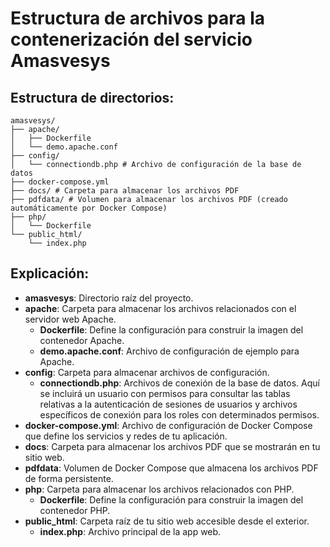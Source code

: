 # Estructura de archivos para la contenerización del servicio Amasvesys

## Estructura de directorios:

```plaintext
amasvesys/
├── apache/
│   ├── Dockerfile
│   └── demo.apache.conf
├── config/
│   └── connectiondb.php # Archivo de configuración de la base de datos
├── docker-compose.yml
├── docs/ # Carpeta para almacenar los archivos PDF
├── pdfdata/ # Volumen para almacenar los archivos PDF (creado automáticamente por Docker Compose)
├── php/
│   └── Dockerfile
└── public_html/
    └── index.php
```

## Explicación:

- **amasvesys**: Directorio raíz del proyecto.
- **apache**: Carpeta para almacenar los archivos relacionados con el servidor web Apache.
  - **Dockerfile**: Define la configuración para construir la imagen del contenedor Apache.
  - **demo.apache.conf**: Archivo de configuración de ejemplo para Apache.
- **config**: Carpeta para almacenar archivos de configuración.
  - **connectiondb.php**: Archivos de conexión de la base de datos. Aquí se incluirá un usuario con permisos para consultar las tablas relativas a la autenticación de sesiones de usuarios y archivos específicos de conexión para los roles con determinados permisos.
- **docker-compose.yml**: Archivo de configuración de Docker Compose que define los servicios y redes de tu aplicación.
- **docs**: Carpeta para almacenar los archivos PDF que se mostrarán en tu sitio web.
- **pdfdata**: Volumen de Docker Compose que almacena los archivos PDF de forma persistente.
- **php**: Carpeta para almacenar los archivos relacionados con PHP.
  - **Dockerfile**: Define la configuración para construir la imagen del contenedor PHP.
- **public_html**: Carpeta raíz de tu sitio web accesible desde el exterior.
  - **index.php**: Archivo principal de la app web.
